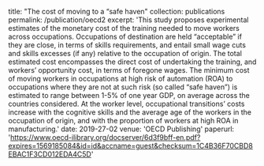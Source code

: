 title: "The cost of moving to a “safe haven"
collection: publications
permalink: /publication/oecd2
excerpt: 'This study proposes experimental estimates of the monetary cost of the training needed to move workers across occupations. Occupations of destination are held “acceptable” if they are close, in terms of skills requirements, and entail small wage cuts and skills excesses (if any) relative to the occupation of origin.
The total estimated cost encompasses the direct cost of undertaking the training, and workers’ opportunity cost, in terms of foregone wages. The minimum cost of moving workers in occupations at high risk of automation (ROA) to occupations where they are not at such risk (so called “safe haven”) is estimated to range between 1-5% of one year GDP, on average across the countries considered.
At the worker level, occupational transitions’ costs increase with the cognitive skills and the average age of the workers in the occupation of origin, and with the proportion of workers at high ROA in manufacturing.'
date: 2019-27-02
venue: 'OECD Publishing'
paperurl: 'https://www.oecd-ilibrary.org/docserver/6d3f9bff-en.pdf?expires=1569185084&id=id&accname=guest&checksum=1C4B36F70CBD8EBAC1F3CD012EDA4C5D'
